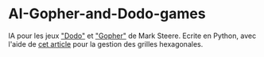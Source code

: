 # AI-Gopher-and-Dodo-games

IA pour les jeux ["Dodo"](https://www.marksteeregames.com/Dodo_rules.pdf) et ["Gopher"](https://www.marksteeregames.com/Gopher_hex_rules.pdf) de Mark Steere. Ecrite en Python, avec l'aide de [cet article](https://www.redblobgames.com/grids/hexagons/) pour la gestion des grilles hexagonales.
